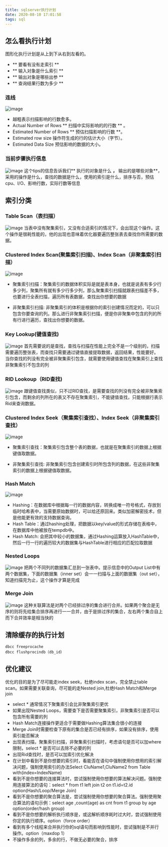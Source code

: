```yaml
---
title: sqlserver执行计划
date: 2020-08-10 17:01:58
tags: sql
---
```


<!--more-->
## 怎么看执行计划
图形化执行计划是从上到下从右到左看的。
* ** 要看有没有走索引 **
* ** 输入对象是什么索引 ** 
* ** 输出对象是哪些出参 ** 
* ** 查询结果行数为多少 ** 

### 连线
![image](/asset/article/20200810/1.jpg)
* 越粗表示扫描影响的行数愈多。
* Actual Number of Rows  ** 扫描中实际影响的的行数 ** 。
* Estimated Number of Rows ** 预估扫描影响的行数 **。
* Estimated row size 操作符生成的行的估计大小（字节）。
* Estimated Data Size 预估影响的数据的大小。

### 当前步骤执行信息
![image](/asset/article/20200810/2.jpg)
这个tips的信息告诉我们** 执行的对象是什么 **，** 输出的是哪些对象**，采用的操作是什么，查找的数据是什么，使用的索引是什么，排序与否，预估cpu、I/O、影响行数，实际行数等信息

## 索引分类
### Table Scan（表扫描）
![image](/asset/article/20200810/3.jpg)
当表中没有聚集索引，又没有合适索引的情况下，会出现这个操作。这个操作是很耗性能的，他的出现也意味着优化器要遍历整张表去查找你所需要的数据。

### Clustered Index Scan(聚集索引扫描)、Index Scan（非聚集索引扫描）
![image](/asset/article/20200810/4.jpg)
* 聚集索引扫描：聚集索引的数据体积实际是就是表本身，也就是说表有多少行多少列，聚集所有就有多少行多少列，那么聚集索引扫描就跟表扫描差不多，也要进行全表扫描，遍历所有表数据，查找出你想要的数据

* 非聚集索引扫描: 非聚集索引的体积是根据你的索引创建情况而定的，可以只包含你要查询的列。那么进行非聚集索引扫描，便是你非聚集中包含的列的所有行进行遍历，查找出你想要的数据。

### Key Lookup(键值查找)
![image](/asset/article/20200810/5.jpg)
首先需要说的是查找，查找与扫描在性能上完全不是一个级别的，扫描需要遍历整张表，而查找只需要通过键值直接提取数据，返回结果，性能要好。
当你查找的列没有完全被非聚集索引包含，就需要使用键值查找在聚集索引上查找非聚集索引不包含的列

### RID Lookoup（RID查找)
![image](/asset/article/20200810/6.jpg)
跟键值查找类似，只不过RID查找，是需要查找的列没有完全被非聚集索引包含，而剩余的列所在的表又不存在聚集索引，不能键值查找，只能根据行表示Rid来查询数据。

### Clustered Index Seek（聚集索引查找）、Index Seek（非聚集索引查找）
![image](/asset/article/20200810/7.jpg)
* 聚集索引查找：聚集索引包含整个表的数据，也就是在聚集索引的数据上根据键值取数据。

* 非聚集索引查找: 非聚集索引包含创建索引时所包含列的数据，在这些非聚集索引的数据上根据键值取数据。

### Hash Match
![image](/asset/article/20200810/8.jpg)
* Hashing：在数据库中根据每一行的数据内容，转换成唯一符号格式，存放到临时哈希表中，当需要原始数据时，可以给还原回来。类似加密解密技术，但是他能更有效的支持数据查询。
* Hash Table：通过hashing处理，把数据以key/value的形式存储在表格中，在数据库中他被放在tempdb中。
* Hash Match: 会把其中较小的数据集，通过Hashing运算放入HashTable中，然后一行一行的遍历较大的数据集与HashTable进行相应的匹配拉取数据

### Nested Loops
![image](/asset/article/20200810/9.png)
把两个不同列的数据集汇总到一张表中。提示信息中的Output List中有两个数据集，下面的数据集（inner set）会一一扫描与上面的数据集（out 
set），知道扫描完为止，这个操作才算是完成

### Merge Join
![image](/asset/article/20200810/10.png)
这种关联算法是对两个已经排过序的集合进行合并。如果两个聚合是无序的则将先给集合排序再进行一一合并，由于是排过序的集合，左右两个集合自上而下合并效率是相当快的

## 清除缓存的执行计划
```
dbcc freeprocache
dbcc flushprocindb（db_id）
```

## 优化建议
优化的目的是为了尽可能走index seek，杜绝index scan，完全禁止table scan。如果需要关联查询，尽可能的走Nested join,杜绝Hash Match和Merge join
* select * 通常情况下聚集索引会比非聚集索引更优
* 如果出现Nested Loops，需要查下是否需要聚集索引，非聚集索引是否可以包含所有需要的列
* Hash Match连接操作更适合于需要做Hashing算法集合很小的连接
* Merge Join时需要检查下原有的集合是否已经有排序，如果没有排序，使用索引能否解决
* 出现表扫描，聚集索引扫描，非聚集索引扫描时，考虑语句是否可以加where限制，select * 是否可以去除不必要的列
* 出现Rid查找时，是否可以加索引优化解决
* 在计划中看到不是你想要的索引时，看能否在语句中强制使用你想用的索引解决问题，强制使用索引的办法Select CluName1,CluName2 from Table with(index=IndexName)
* 看到不是你想要的连接算法时，尝试强制使用你想要的算法解决问题。强制使用连接算法的语句：select * from t1 left join t2 on t1.id=t2.id option(Hash/Loop/Merge Join)
* 看到不是你想要的聚合算法是，尝试强制使用你想要的聚合算法。强制使用聚合算法的语句示例：select  age ,count(age) as cnt from t1 group by age  option(order/hash group)
* 看到不是你想要的解析执行顺序是，或这解析顺序耗时过大时，尝试强制使用你定的执行顺序。option（force order）
* 看到有多个线程来合并执行你的sql语句而影响到性能时，尝试强制是不并行操作。option（maxdop 1）
* 不操作多余的列，多余的行，不做无必要的聚合，排序